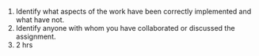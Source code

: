 1. Identify what aspects of the work have been correctly implemented and what have not. 
2. Identify anyone with whom you have collaborated or discussed the assignment.
3. 2 hrs 
